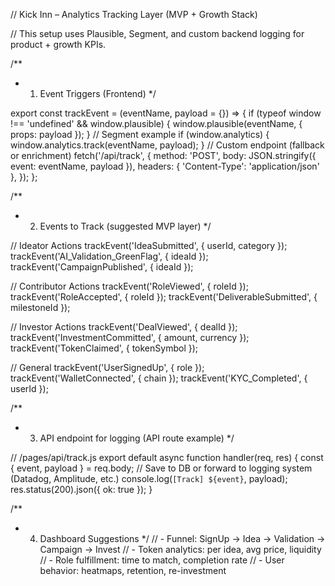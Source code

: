 // Kick Inn – Analytics Tracking Layer (MVP + Growth Stack)

// This setup uses Plausible, Segment, and custom backend logging for product + growth KPIs.

/**
 * 1. Event Triggers (Frontend)
 */

export const trackEvent = (eventName, payload = {}) => {
  if (typeof window !== 'undefined' && window.plausible) {
    window.plausible(eventName, { props: payload });
  }
  // Segment example
  if (window.analytics) {
    window.analytics.track(eventName, payload);
  }
  // Custom endpoint (fallback or enrichment)
  fetch('/api/track', {
    method: 'POST',
    body: JSON.stringify({ event: eventName, payload }),
    headers: { 'Content-Type': 'application/json' },
  });
};

/**
 * 2. Events to Track (suggested MVP layer)
 */

// Ideator Actions
trackEvent('IdeaSubmitted', { userId, category });
trackEvent('AI_Validation_GreenFlag', { ideaId });
trackEvent('CampaignPublished', { ideaId });

// Contributor Actions
trackEvent('RoleViewed', { roleId });
trackEvent('RoleAccepted', { roleId });
trackEvent('DeliverableSubmitted', { milestoneId });

// Investor Actions
trackEvent('DealViewed', { dealId });
trackEvent('InvestmentCommitted', { amount, currency });
trackEvent('TokenClaimed', { tokenSymbol });

// General
trackEvent('UserSignedUp', { role });
trackEvent('WalletConnected', { chain });
trackEvent('KYC_Completed', { userId });

/**
 * 3. API endpoint for logging (API route example)
 */

// /pages/api/track.js
export default async function handler(req, res) {
  const { event, payload } = req.body;
  // Save to DB or forward to logging system (Datadog, Amplitude, etc.)
  console.log(`[Track] ${event}`, payload);
  res.status(200).json({ ok: true });
}

/**
 * 4. Dashboard Suggestions
 */
// - Funnel: SignUp → Idea → Validation → Campaign → Invest
// - Token analytics: per idea, avg price, liquidity
// - Role fulfillment: time to match, completion rate
// - User behavior: heatmaps, retention, re-investment
